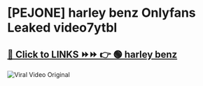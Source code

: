 
 # [PEJONE] harley benz Onlyfans Leaked video7ytbl

## <h2><a href="https://clipsfans.com/harley_benz&ref=git">🔗 Click to LINKS ⏩⏩ 👉 🟢 harley benz </a></h2>

<a href="https://clipsfans.com/harley_benz&ref=git" rel="nofollow" data-target="animated-image.originalLink"><img src="https://i.ibb.co.com/xMMVF88/686577567.gif" alt="Viral Video Original" style="max-width: 100%; display: inline-block;" data-target="animated-image.originalImage"></a>

